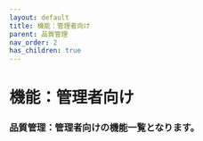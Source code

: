 ```yaml
---
layout: default
title: 機能：管理者向け
parent: 品質管理
nav_order: 2
has_children: true
---
```


# 機能：管理者向け

### 品質管理：管理者向けの機能一覧となります。